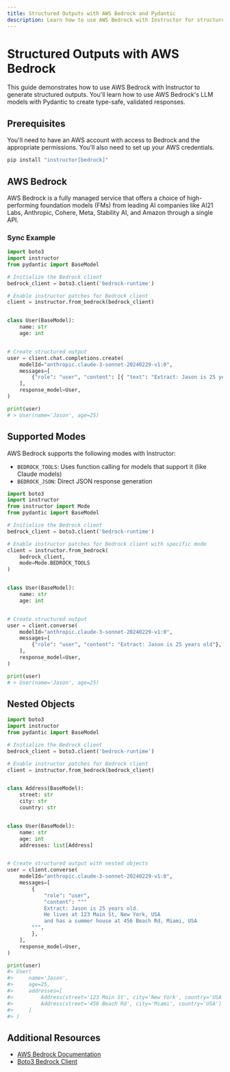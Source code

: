 ```yaml
---
title: Structured Outputs with AWS Bedrock and Pydantic
description: Learn how to use AWS Bedrock with Instructor for structured JSON outputs using Pydantic models. Create type-safe, validated responses from AWS Bedrock LLMs with Python.
---
```


# Structured Outputs with AWS Bedrock

This guide demonstrates how to use AWS Bedrock with Instructor to generate structured outputs. You'll learn how to use AWS Bedrock's LLM models with Pydantic to create type-safe, validated responses.

## Prerequisites

You'll need to have an AWS account with access to Bedrock and the appropriate permissions. You'll also need to set up your AWS credentials.

```bash
pip install "instructor[bedrock]"
```

## AWS Bedrock

AWS Bedrock is a fully managed service that offers a choice of high-performing foundation models (FMs) from leading AI companies like AI21 Labs, Anthropic, Cohere, Meta, Stability AI, and Amazon through a single API.

### Sync Example

```python
import boto3
import instructor
from pydantic import BaseModel

# Initialize the Bedrock client
bedrock_client = boto3.client('bedrock-runtime')

# Enable instructor patches for Bedrock client
client = instructor.from_bedrock(bedrock_client)


class User(BaseModel):
    name: str
    age: int


# Create structured output
user = client.chat.completions.create(
    modelId="anthropic.claude-3-sonnet-20240229-v1:0",
    messages=[
        {"role": "user", "content": [{ "text": "Extract: Jason is 25 years old" }]},
    ],
    response_model=User,
)

print(user)
# > User(name='Jason', age=25)
```

## Supported Modes

AWS Bedrock supports the following modes with Instructor:

- `BEDROCK_TOOLS`: Uses function calling for models that support it (like Claude models)
- `BEDROCK_JSON`: Direct JSON response generation

```python
import boto3
import instructor
from instructor import Mode
from pydantic import BaseModel

# Initialize the Bedrock client
bedrock_client = boto3.client('bedrock-runtime')

# Enable instructor patches for Bedrock client with specific mode
client = instructor.from_bedrock(
    bedrock_client,
    mode=Mode.BEDROCK_TOOLS
)


class User(BaseModel):
    name: str
    age: int


# Create structured output
user = client.converse(
    modelId="anthropic.claude-3-sonnet-20240229-v1:0",
    messages=[
        {"role": "user", "content": "Extract: Jason is 25 years old"},
    ],
    response_model=User,
)

print(user)
# > User(name='Jason', age=25)
```

## Nested Objects

```python
import boto3
import instructor
from pydantic import BaseModel

# Initialize the Bedrock client
bedrock_client = boto3.client('bedrock-runtime')

# Enable instructor patches for Bedrock client
client = instructor.from_bedrock(bedrock_client)


class Address(BaseModel):
    street: str
    city: str
    country: str


class User(BaseModel):
    name: str
    age: int
    addresses: list[Address]


# Create structured output with nested objects
user = client.converse(
    modelId="anthropic.claude-3-sonnet-20240229-v1:0",
    messages=[
        {
            "role": "user",
            "content": """
            Extract: Jason is 25 years old.
            He lives at 123 Main St, New York, USA
            and has a summer house at 456 Beach Rd, Miami, USA
        """,
        },
    ],
    response_model=User,
)

print(user)
#> User(
#>     name='Jason',
#>     age=25,
#>     addresses=[
#>         Address(street='123 Main St', city='New York', country='USA'),
#>         Address(street='456 Beach Rd', city='Miami', country='USA')
#>     ]
#> )
```

## Additional Resources

- [AWS Bedrock Documentation](https://docs.aws.amazon.com/bedrock/)
- [Boto3 Bedrock Client](https://boto3.amazonaws.com/v1/documentation/api/latest/reference/services/bedrock.html)
